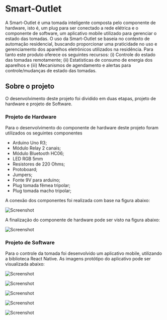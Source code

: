 # Smart-Outlet

A Smart-Outlet é uma tomada inteligente composta pelo componente de hardware, isto é, um plug para ser conectado a rede elétrica e o componente de software, um aplicativo mobile utilizado para gerenciar o estado das tomadas. O uso da Smart-Outlet se baseia no contexto de automação residencial, buscando proporcionar uma praticidade no uso e gerenciamento dos aparelhos eletrônicos utilizados na residência. Para tanto este produto oferece os seguintes recursos: (i) Controle do estado das tomadas remotamente; (ii) Estatísticas de consumo de energia dos aparelhos e (iii) Mecanismos de agendamento e alertas para controle/mudanças de estado das tomadas.

## Sobre o projeto

O desenvolvimento deste projeto foi dividido em duas etapas, projeto de hardware e projeto de Software.

### Projeto de Hardware

Para o desenvolvimento do componente de hardware deste projeto foram utilizados os seguintes componentes

* Arduino Uno R3;
* Módulo Relay 2 canais;
* Módulo Bluetooth HC06;
* LED RGB 5mm
* Resistores de 220 Ohms;
* Protoboard;
* Jumpers;
* Fonte 9V para arduino;
* Plug tomada fêmea tripolar;
* Plug tomada macho tripolar;
 
 A conexão dos componentes foi realizada com base na figura abaixo:
 
 ![Screenshot](assets/diagrama-hardware.png)
 
 A finalização do componente de hardware pode ser visto na figura abaixo:
 
 ![Screenshot](assets/prot-hardware.png)
 
 ### Projeto de Software
 
 Para o controle da tomada foi desenvolvido um aplicativo mobile, utilizando a biblioteca React Native. As imagens protótipo do aplicativo pode ser visualizada abaixo:
  
 ![Screenshot](assets/prot-soft1.png)
 
 ![Screenshot](assets/prot-soft2.png)
 
 ![Screenshot](assets/prot-soft3.png)
 
 ![Screenshot](assets/prot-soft4.png)
 
 ![Screenshot](assets/prot-soft5.png)
